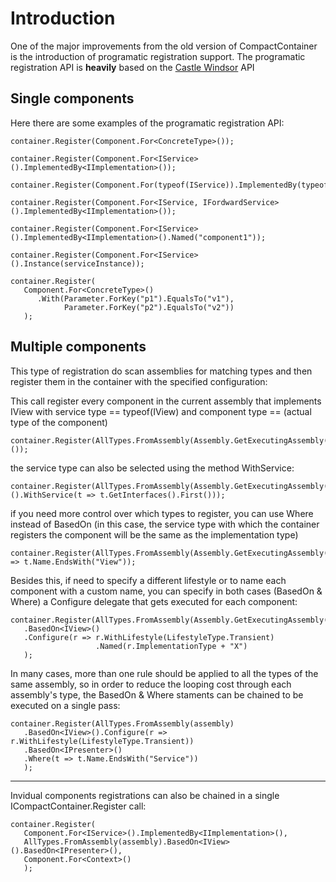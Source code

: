 # Introduction #

One of the major improvements from the old version of CompactContainer is the introduction of programatic registration support.
The programatic registration API is **heavily** based on the [Castle Windsor](http://github.com/castleproject/Castle.InversionOfControl) API


## Single components ##
Here there are some examples of the programatic registration API:

```
container.Register(Component.For<ConcreteType>());

container.Register(Component.For<IService>().ImplementedBy<IImplementation>());

container.Register(Component.For(typeof(IService)).ImplementedBy(typeof(IImplementation));

container.Register(Component.For<IService, IFordwardService>().ImplementedBy<IImplementation>());

container.Register(Component.For<IService>().ImplementedBy<IImplementation>().Named("component1"));

container.Register(Component.For<IService>().Instance(serviceInstance));

container.Register(
   Component.For<ConcreteType>()
      .With(Parameter.ForKey("p1").EqualsTo("v1"),
            Parameter.ForKey("p2").EqualsTo("v2"))
   );
```


## Multiple components ##

This type of registration do scan assemblies for matching types and then register them in the container with the specified configuration:

This call register every component in the current assembly that implements IView with service type == typeof(IView) and component type == (actual type of the component)
```
container.Register(AllTypes.FromAssembly(Assembly.GetExecutingAssembly()).BasedOn<IView>());
```

the service type can also be selected using the method WithService:
```
container.Register(AllTypes.FromAssembly(Assembly.GetExecutingAssembly()).BasedOn<IView>().WithService(t => t.GetInterfaces().First()));
```

if you need more control over which types to register, you can use Where instead of BasedOn (in this case, the service type with which the container registers the component will be the same as the implementation type)
```
container.Register(AllTypes.FromAssembly(Assembly.GetExecutingAssembly()).Where(t => t.Name.EndsWith("View"));
```

Besides this, if need to specify a different lifestyle or to name each component with a custom name, you can specify in both cases (BasedOn & Where) a Configure delegate that gets executed for each component:
```
container.Register(AllTypes.FromAssembly(Assembly.GetExecutingAssembly())
   .BasedOn<IView>()
   .Configure(r => r.WithLifestyle(LifestyleType.Transient)
                   .Named(r.ImplementationType + "X")
   );
```

In many cases, more than one rule should be applied to all the types of the same assembly, so in order to reduce the looping cost through each assembly's type, the BasedOn & Where staments can be chained to be executed on a single pass:
```
container.Register(AllTypes.FromAssembly(assembly)
   .BasedOn<IView>().Configure(r => r.WithLifestyle(LifestyleType.Transient))
   .BasedOn<IPresenter>()
   .Where(t => t.Name.EndsWith("Service"))
   );
```


---


Invidual components registrations can also be chained in a single ICompactContainer.Register call:
```
container.Register(
   Component.For<IService>().ImplementedBy<IImplementation>(),
   AllTypes.FromAssembly(assembly).BasedOn<IView>().BasedOn<IPresenter>(),
   Component.For<Context>()
   );
```